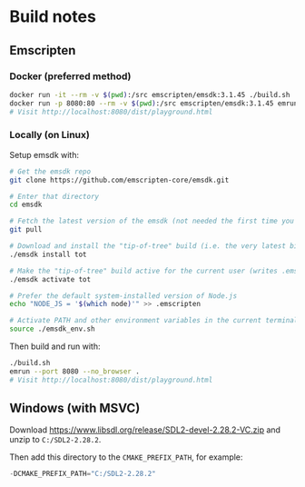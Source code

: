 # Build notes

## Emscripten

### Docker (preferred method)

```bash
docker run -it --rm -v $(pwd):/src emscripten/emsdk:3.1.45 ./build.sh
docker run -p 8080:80 --rm -v $(pwd):/src emscripten/emsdk:3.1.45 emrun --port 80 --no_browser /src
# Visit http://localhost:8080/dist/playground.html
```

### Locally (on Linux)

Setup emsdk with:

```bash
# Get the emsdk repo
git clone https://github.com/emscripten-core/emsdk.git

# Enter that directory
cd emsdk

# Fetch the latest version of the emsdk (not needed the first time you clone)
git pull

# Download and install the "tip-of-tree" build (i.e. the very latest binaries)
./emsdk install tot

# Make the "tip-of-tree" build active for the current user (writes .emscripten file)
./emsdk activate tot

# Prefer the default system-installed version of Node.js
echo "NODE_JS = '$(which node)'" >> .emscripten

# Activate PATH and other environment variables in the current terminal
source ./emsdk_env.sh
```

Then build and run with:

```bash
./build.sh
emrun --port 8080 --no_browser .
# Visit http://localhost:8080/dist/playground.html
```

## Windows (with MSVC)

Download https://www.libsdl.org/release/SDL2-devel-2.28.2-VC.zip and unzip to `C:/SDL2-2.28.2`.

Then add this directory to the `CMAKE_PREFIX_PATH`, for example:

```powershell
-DCMAKE_PREFIX_PATH="C:/SDL2-2.28.2"
```
